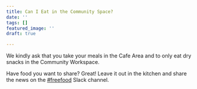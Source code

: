 ```yaml
---
title: Can I Eat in the Community Space?
date: ''
tags: []
featured_image: ''
draft: true

---
```

We kindly ask that you take your meals in the Cafe Area and to only eat dry snacks in the Community Workspace.

Have food you want to share? Great! Leave it out in the kitchen and share the news on the [#freefood](https://civichallmembers.slack.com/messages/freefood/) Slack channel.